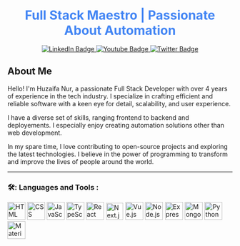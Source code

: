 <!-- Profile Header -->
<div align="center" style="height: 100px; display: flex; align-items: center; justify-content: center; margin-top:100px">
  <h1 style="color: #4285f4; padding-bottom: 20px;">
    Full Stack Maestro | Passionate About Automation
  </h1>
</div>

<!-- Badges Section -->
<div id="badges" align="center">
  <a href="your-linkedin-URL">
    <img src="https://img.shields.io/badge/LinkedIn-blue?style=for-the-badge&logo=linkedin&logoColor=white" alt="LinkedIn Badge"/>
  </a>
  <a href="your-youtube-URL">
    <img src="https://img.shields.io/badge/YouTube-red?style=for-the-badge&logo=youtube&logoColor=white" alt="Youtube Badge"/>
  </a>
  <a href="your-twitter-URL">
    <img src="https://img.shields.io/badge/Twitter-blue?style=for-the-badge&logo=twitter&logoColor=white" alt="Twitter Badge"/>
  </a>
</div>

<!-- Profile Views Counter -->
<div align="center">
  <img src="https://komarev.com/ghpvc/?username=huzaifanur&style=flat-square&color=blue" alt=""/>
</div>


## About Me

Hello! I'm Huzaifa Nur, a passionate Full Stack Developer with over 4 years of experience in the tech industry. I specialize in crafting efficient and reliable software with a keen eye for detail, scalability, and user experience.

I have a diverse set of skills, ranging frontend to backend and deployements. I especially enjoy creating automation solutions other than web development.


In my spare time, I love contributing to open-source projects and exploring the latest technologies. I believe in the power of programming to transform and improve the lives of people around the world.

---

### 🛠️: Languages and Tools :
  <img src="https://cdn.jsdelivr.net/gh/devicons/devicon/icons/html5/html5-original.svg" title="HTML" alt="HTML" width="40" height="40"/>
  <img src="https://cdn.jsdelivr.net/gh/devicons/devicon/icons/css3/css3-original.svg" title="CSS" alt="CSS" width="40" height="40"/>
  <img src="https://cdn.jsdelivr.net/gh/devicons/devicon/icons/javascript/javascript-original.svg" title="JavaScript" alt="JavaScript" width="40" height="40"/>
  <img src="https://cdn.jsdelivr.net/gh/devicons/devicon/icons/typescript/typescript-original.svg" title="TypeScript" alt="TypeScript" width="40" height="40"/>
  <img src="https://cdn.jsdelivr.net/gh/devicons/devicon/icons/react/react-original.svg" title="React" alt="React" width="40" height="40"/>
  <img style="background-color:white; padding:1px" src="https://cdn.jsdelivr.net/gh/devicons/devicon/icons/nextjs/nextjs-original.svg" title="Next.js" alt="Next.js" width="38" height="38"/>
  <img src="https://cdn.jsdelivr.net/gh/devicons/devicon/icons/vuejs/vuejs-original.svg" title="Vue.js" alt="Vue.js" width="40" height="40"/>
  <img src="https://cdn.jsdelivr.net/gh/devicons/devicon/icons/nodejs/nodejs-original.svg" title="Node.js" alt="Node.js" width="40" height="40"/>
  <img style="background-color:white; padding:1px" src="https://cdn.jsdelivr.net/gh/devicons/devicon/icons/express/express-original-wordmark.svg" title="Express.js" alt="Express.js" width="40" height="40"/>
  <img src="https://cdn.jsdelivr.net/gh/devicons/devicon/icons/mongodb/mongodb-original.svg" title="MongoDB" alt="MongoDB" width="40" height="40"/>
  <img src="https://cdn.jsdelivr.net/gh/devicons/devicon/icons/python/python-original.svg" title="Python" alt="Python" width="40" height="40"/>
  <img src="https://cdn.jsdelivr.net/gh/devicons/devicon/icons/materialui/materialui-original.svg" title="Material Ui" alt="Material Ui" width="40" height="40"/>
          


